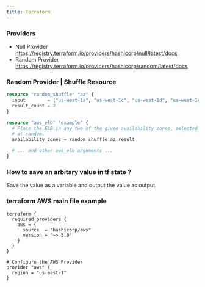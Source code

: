 ```yaml
---
title: Terraform
---
```



### Providers

- Null Provider https://registry.terraform.io/providers/hashicorp/null/latest/docs
- Random Provider https://registry.terraform.io/providers/hashicorp/random/latest/docs

### Random Provider |  Shuffle Resource

```terraform
resource "random_shuffle" "az" {
  input        = ["us-west-1a", "us-west-1c", "us-west-1d", "us-west-1e"]
  result_count = 2
}

resource "aws_elb" "example" {
  # Place the ELB in any two of the given availability zones, selected
  # at random.
  availability_zones = random_shuffle.az.result

  # ... and other aws_elb arguments ...
}
```

### How to save an arbitary value in tf state ?

Save the value as a variable and output the value as output.

### terraform AWS main file example 

```
terraform {
  required_providers {
    aws = {
      source  = "hashicorp/aws"
      version = "~> 5.0"
    }
  }
}

# Configure the AWS Provider
provider "aws" {
  region = "us-east-1"
}
```